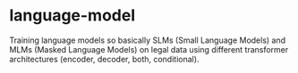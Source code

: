 # language-model
Training language models so basically SLMs (Small Language Models) and MLMs (Masked Language Models) on legal data using different transformer architectures (encoder, decoder, both, conditional).
